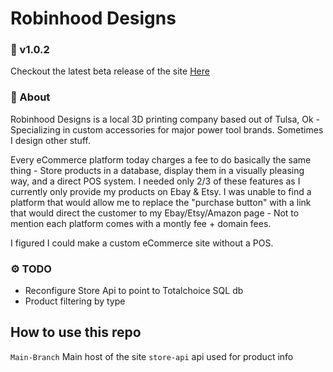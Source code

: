 # Robinhood Designs 

### 🚀 v1.0.2

Checkout the latest beta release of the site [Here](https://robibuilder.github.io/Robinhood-Designs/)

### 🏹 About

Robinhood Designs is a local 3D printing company based out of Tulsa, Ok - Specializing in custom accessories for major power tool brands.  Sometimes I design other stuff.

Every eCommerce platform today charges a fee to do basically the same thing - Store products in a database, display them in a visually pleasing way, and a direct POS system.  I needed only 2/3 of these features as I currently only provide my products on Ebay & Etsy.  I was unable to find a platform that would allow me to replace the "purchase button" with a link that would direct the customer to my Ebay/Etsy/Amazon page - Not to mention each platform comes with a montly fee + domain fees.

I figured I could make a custom eCommerce site without a POS.  

### ⚙️ TODO
- Reconfigure Store Api to point to Totalchoice SQL db
- Product filtering by type

## How to use this repo

`Main-Branch` Main host of the site
`store-api` api used for product info
